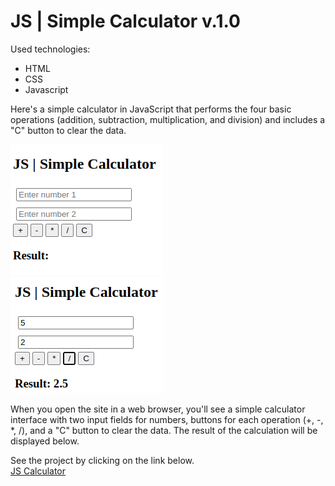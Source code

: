 # JS | Simple Calculator v.1.0

Used technologies:

- HTML
- CSS
- Javascript

Here's a simple calculator in JavaScript that performs the four basic operations (addition, subtraction, multiplication, and division) and includes a "C" button to clear the data.

![Alt text](./assets/image.png)  
![Alt text](./assets/image-1.png)  

When you open the site in a web browser, you'll see a simple calculator interface with two input fields for numbers, buttons for each operation (+, -, *, /), and a "C" button to clear the data. The result of the calculation will be displayed below.

See the project by clicking on the link below.  
[JS Calculator](https://paulorabelo.github.io/js-simple-calculator/)

